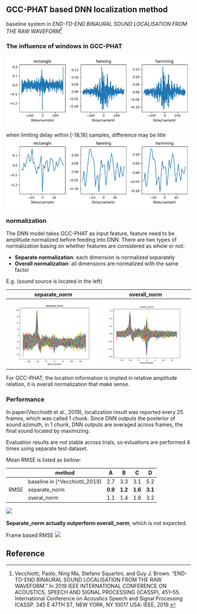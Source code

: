 ## GCC-PHAT based DNN localization method
baseline system in *END-TO-END BINAURAL SOUND LOCALISATION FROM THE RAW WAVEFORM*[^Vecchiotti_2019]

### The influence of windows in GCC-PHAT

  <img src='images/gcc_phat_diff_window.png'>

when limiting delay within [-18,18] samples, difference may be litle
  <img src='images/gcc_phat_diff_window_range_limited.png'>

### normalization

  The DNN model takes GCC-PHAT as input feature, feature need to be amplitude normalized before feeding into DNN. There are two types of normalization basing on whether features are considered as whole or not:
  -  **Separate normalization**: each dimension is normalized separately
  -  **Overall normalization**: all dimensions are normalized with the same factor

E.g. (sound source is located in the left)

  | separate_norm  | overall_norm |
  |-|-|
  | <img src='images/separate_norm.png'> | <img src='images/overall_norm.png'> |

  For GCC-PHAT, the location information is implied in relative amplitude relation, it is overall normalization that make sense.

### Performance

In paper(Vecchiotti et al., 2019), localization result was reported every 25 frames, which was called 1 chunk. Since DNN outputs the posterior of sound azimuth, in 1 chunk, DNN outputs are averaged across frames, the final sound located by maximizing.

Evaluation results are not stable across trials, so evluations are performed 4 times using separate test dataset.

 Mean RMSE is listed as bellow:
  <table align=center>
    <thead>
      <tr>
        <th></th>
        <th>method</th>
        <th>A</th>
        <th>B</th>
        <th>C</th>
        <th>D</th>
      </tr>
    </thead>
  <tbody>
    <tr>
      <td rowspan=3> RMSE </td>
      <td>baseline in [^Vecchiotti_2019] </td><td>2.7</td><td>3.3</td><td>3.1</td><td>5.2</td>
    </tr>
    <tr>
      <td>separate_norm</td><td><strong>0.9</strong></td><td><strong>1.2</strong></td><td><strong>1.6</strong></td><td><strong>3.1</strong></td>
    </tr>
    <tr>
      <td>overal_norm</td><td>1.1</td><td>1.4</td><td>1.8</td><td>3.2</td>
    </tr>
  </tbody>
  </table>

  <img src='images/chunk_rmse_result.png'>



 **Separate_norm actually outperform overall_norm**, which is not expected.

 Frame based RMSE
 <img src='images/frame_rmse_result.png'>

## Reference
[^Vecchiotti_2019]: Vecchiotti, Paolo, Ning Ma, Stefano Squartini, and Guy J. Brown. “END-TO-END BINAURAL SOUND LOCALISATION FROM THE RAW WAVEFORM.” In 2019 IEEE INTERNATIONAL CONFERENCE ON ACOUSTICS, SPEECH AND SIGNAL PROCESSING (ICASSP), 451–55. International Conference on Acoustics Speech and Signal Processing ICASSP. 345 E 47TH ST, NEW YORK, NY 10017 USA: IEEE, 2019.
